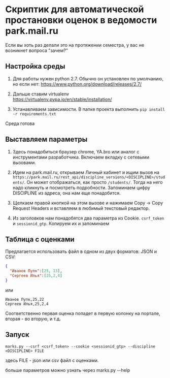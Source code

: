 

# Скриптик для автоматической простановки оценок в ведомости park.mail.ru

Если вы хоть раз делали это на протяжении семестра, у вас не возникнет вопроса "зачем?"

## Настройка среды
1. Для работы нужен python 2.7. Обычно он установлен по умолчанию, но если нет:
https://www.python.org/download/releases/2.7/

2. Дальше ставим virtualenv
https://virtualenv.pypa.io/en/stable/installation/

3. Устанавливаем зависимости. В папке проекта выполнить
`pip install -r requirements.txt`

Среда готова


## Выставляем параметры
1. Здесь понадобиться браузер chrome, YA.bro или аналог с инструментами разработчика. Включаем вкладку с сетевыми вызовами.

2. Идем на park.mail.ru, открываем Личный кабинет и ищим вызов на `https://park.mail.ru/rest_api/discipline_versions/<DISCIPLINE>/students/`.
Он может отображаться, как просто `/students/`. Тогда на него надо кликнуть и посмотреть подробности.
Запоминаем цифру DISCIPLINE из адреса, она нам еще понадобится. 

3. Щелкаем правой кнопкой на этом вызове и нажимаем Copy -> Copy Request Headers и вставляем в любимый текстовый редактор.
 
4. Из заголовков нам понадобятся два параметра из Cookie. `csrf_token` и `sessionid_gtp`. 
Копируем их и запоминаем

## Таблица с оценками
Предлагается использовать файл в одном из двух форматов: JSON и CSV:
```json
{
  "Иванов Пупк":[25, 13],
  "Сергеев Илья":[25,2,4]
}
```
или
```text
Иванов Пупк,25,22
Сергеев Илья,25,2,4
```

Соответственно первая оценка попадет в первую колонку на портале, вторая - во вторую, и т.д.



## Запуск
`marks.py --csrf <csrf_token> --cookie <sessionid_gtp> --discipline <DISCIPLINE> FILE`

здесь FILE - json или csv файл с оценками. 

больше параметров можно узнать через marks.py --help
